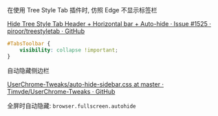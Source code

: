 在使用 Tree Style Tab 插件时, 仿照 Edge 不显示标签栏

[Hide Tree Style Tab Header + Horizontal bar + Auto-hide · Issue #1525 · piroor/treestyletab · GitHub](https://github.com/piroor/treestyletab/issues/1525#issuecomment-344372874)

```css
#TabsToolbar {
    visibility: collapse !important;
}
```

自动隐藏侧边栏

[UserChrome-Tweaks/auto-hide-sidebar.css at master · Timvde/UserChrome-Tweaks · GitHub](https://github.com/Timvde/UserChrome-Tweaks/blob/master/sidebar/auto-hide-sidebar.css)

全屏时自动隐藏: `browser.fullscreen.autohide`